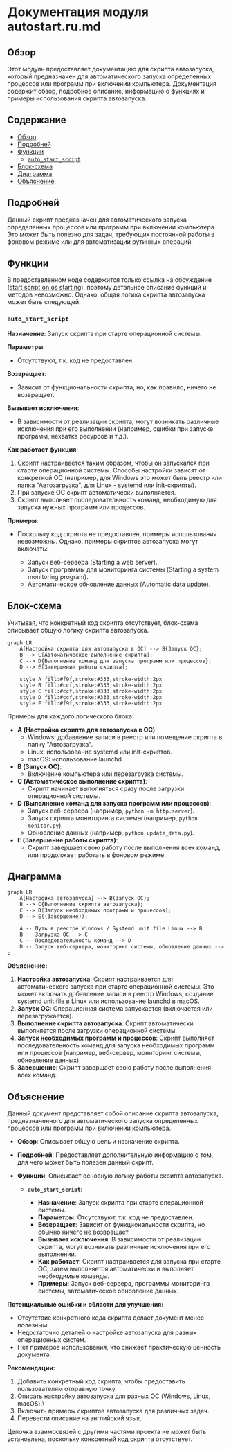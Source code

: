 # Документация модуля autostart.ru.md

## Обзор

Этот модуль предоставляет документацию для скрипта автозапуска, который предназначен для автоматического запуска определенных процессов или программ при включении компьютера. Документация содержит обзор, подробное описание, информацию о функциях и примеры использования скрипта автозапуска.

## Содержание

- [Обзор](#обзор)
- [Подробней](#подробней)
- [Функции](#функции)
  - [`auto_start_script`](#auto_start_script)
- [Блок-схема](#блок-схема)
- [Диаграмма](#диаграмма)
- [Объяснение](#объяснение)

## Подробней

Данный скрипт предназначен для автоматического запуска определенных процессов или программ при включении компьютера. Это может быть полезно для задач, требующих постоянной работы в фоновом режиме или для автоматизации рутинных операций.

## Функции

В предоставленном коде содержится только ссылка на обсуждение ([start script on os starting](https://chatgpt.com/share/674356d7-7ef8-800d-a6ee-476fae293594)), поэтому детальное описание функций и методов невозможно. Однако, общая логика скрипта автозапуска может быть следующей:

### `auto_start_script`

**Назначение**: Запуск скрипта при старте операционной системы.

**Параметры**:

*   Отсутствуют, т.к. код не предоставлен.

**Возвращает**:

*   Зависит от функциональности скрипта, но, как правило, ничего не возвращает.

**Вызывает исключения**:

*   В зависимости от реализации скрипта, могут возникать различные исключения при его выполнении (например, ошибки при запуске программ, нехватка ресурсов и т.д.).

**Как работает функция**:

1.  Скрипт настраивается таким образом, чтобы он запускался при старте операционной системы. Способы настройки зависят от конкретной ОС (например, для Windows это может быть реестр или папка "Автозагрузка", для Linux - systemd или init-скрипты).
2.  При запуске ОС скрипт автоматически выполняется.
3.  Скрипт выполняет последовательность команд, необходимую для запуска нужных программ или процессов.

**Примеры**:

*   Поскольку код скрипта не предоставлен, примеры использования невозможны. Однако, примеры скриптов автозапуска могут включать:

    *   Запуск веб-сервера (Starting a web server).
    *   Запуск программы для мониторинга системы (Starting a system monitoring program).
    *   Автоматическое обновление данных (Automatic data update).

## Блок-схема

Учитывая, что конкретный код скрипта отсутствует, блок-схема описывает общую логику скрипта автозапуска.

```mermaid
graph LR
    A[Настройка скрипта для автозапуска в ОС] --> B{Запуск ОС};
    B --> C[Автоматическое выполнение скрипта];
    C --> D{Выполнение команд для запуска программ или процессов};
    D --> E[Завершение работы скрипта];
    
    style A fill:#f9f,stroke:#333,stroke-width:2px
    style B fill:#ccf,stroke:#333,stroke-width:2px
    style C fill:#ccf,stroke:#333,stroke-width:2px
    style D fill:#ccf,stroke:#333,stroke-width:2px
    style E fill:#f9f,stroke:#333,stroke-width:2px
```

Примеры для каждого логического блока:

*   **A (Настройка скрипта для автозапуска в ОС)**:
    *   Windows: добавление записи в реестр или помещение скрипта в папку "Автозагрузка".
    *   Linux: использование systemd или init-скриптов.
    *   macOS: использование launchd.
*   **B (Запуск ОС)**:
    *   Включение компьютера или перезагрузка системы.
*   **C (Автоматическое выполнение скрипта)**:
    *   Скрипт начинает выполняться сразу после загрузки операционной системы.
*   **D (Выполнение команд для запуска программ или процессов)**:
    *   Запуск веб-сервера (например, `python -m http.server`).
    *   Запуск скрипта мониторинга системы (например, `python monitor.py`).
    *   Обновление данных (например, `python update_data.py`).
*   **E (Завершение работы скрипта)**:
    *   Скрипт завершает свою работу после выполнения всех команд, или продолжает работать в фоновом режиме.

## Диаграмма

```mermaid
graph LR
    A[Настройка автозапуска] --> B(Запуск ОС);
    B --> C{Выполнение скрипта автозапуска};
    C --> D[Запуск необходимых программ и процессов];
    D --> E((Завершение));
    
    A -- Путь в реестре Windows / Systemd unit file Linux --> B
    B -- Загрузка ОС --> C
    C -- Последовательность команд --> D
    D -- Запуск веб-сервера, мониторинг системы, обновление данных --> E
```

**Объяснение:**

1.  **Настройка автозапуска**: Скрипт настраивается для автоматического запуска при старте операционной системы. Это может включать добавление записи в реестр Windows, создание systemd unit file в Linux или использование launchd в macOS.
2.  **Запуск ОС**: Операционная система запускается (включается или перезагружается).
3.  **Выполнение скрипта автозапуска**: Скрипт автоматически выполняется после загрузки операционной системы.
4.  **Запуск необходимых программ и процессов**: Скрипт выполняет последовательность команд для запуска необходимых программ или процессов (например, веб-сервер, мониторинг системы, обновление данных).
5.  **Завершение**: Скрипт завершает свою работу после выполнения всех команд.

## Объяснение

Данный документ представляет собой описание скрипта автозапуска, предназначенного для автоматического запуска определенных процессов или программ при включении компьютера.

*   **Обзор**: Описывает общую цель и назначение скрипта.
*   **Подробней**: Предоставляет дополнительную информацию о том, для чего может быть полезен данный скрипт.
*   **Функции**: Описывает основную логику работы скрипта автозапуска.

    *   **`auto_start_script`**:

        *   **Назначение**: Запуск скрипта при старте операционной системы.
        *   **Параметры**: Отсутствуют, т.к. код не предоставлен.
        *   **Возвращает**: Зависит от функциональности скрипта, но обычно ничего не возвращает.
        *   **Вызывает исключения**: В зависимости от реализации скрипта, могут возникать различные исключения при его выполнении.
        *   **Как работает**: Скрипт настраивается для запуска при старте ОС, затем выполняется автоматически и выполняет необходимые команды.
        *   **Примеры**: Запуск веб-сервера, программы мониторинга системы, автоматическое обновление данных.

**Потенциальные ошибки и области для улучшения:**

*   Отсутствие конкретного кода скрипта делает документ менее полезным.
*   Недостаточно деталей о настройке автозапуска для разных операционных систем.
*   Нет примеров использования, что снижает практическую ценность документа.

**Рекомендации:**

1.  Добавить конкретный код скрипта, чтобы предоставить пользователям отправную точку.
2.  Описать настройку автозапуска для разных ОС (Windows, Linux, macOS).\
3.  Включить примеры скриптов автозапуска для различных задач.
4.  Перевести описание на английский язык.

Цепочка взаимосвязей с другими частями проекта не может быть установлена, поскольку конкретный код скрипта отсутствует.
